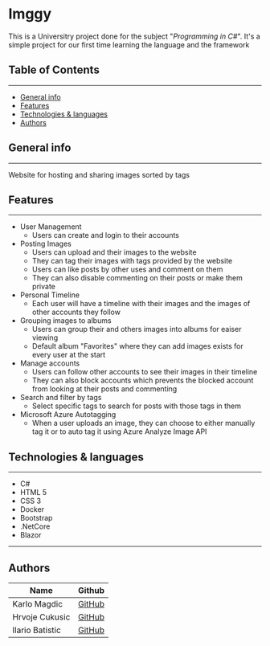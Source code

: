 # Imggy

This is a Universitry project done for the subject "_Programming in C#_". It's a simple project for our first time learning the language and the framework

## Table of Contents
---
  - [General info](#general-info)
  - [Features](#features)
  - [Technologies & languages](#technologies--languages)
  - [Authors](#authors)

## General info
---
<p>Website for hosting and sharing images sorted by tags</p>

## Features

---

* User Management 
  * Users can create and login to their accounts 
* Posting Images
  * Users can upload and their images to the website
  * They can tag their images with tags provided by the website
  * Users can like posts by other uses and comment on them
  * They can also disable commenting on their posts or make them private
* Personal Timeline 
  * Each user will have a timeline with their images and the images of other accounts they follow
* Grouping images to albums
  * Users can group their and others images into albums for eaiser viewing
  * Default album "Favorites" where they can add images exists for every user at the start
* Manage accounts
  * Users can follow other accounts to see their images in their timeline
  * They can also block accounts which prevents the blocked account from looking at their posts and commenting
* Search and filter by tags
  * Select specific tags to search for posts with those tags in them
* Microsoft Azure Autotagging
  * When a user uploads an image, they can choose to either manually tag it or to auto tag it using Azure Analyze Image API


## Technologies & languages

---

* C#
* HTML 5
* CSS 3
* Docker
* Bootstrap
* .NetCore
* Blazor

---

## Authors

| Name            | Github                                        |
| --------------- | --------------------------------------------- |
| Karlo Magdic    | [GitHub](https://github.com/KarloMagdic)      |
| Hrvoje Cukusic  | [GitHub](https://github.com/HrvojeCukusicOSS) |
| Ilario Batistic | [GitHub](https://github.com/ile123)           |